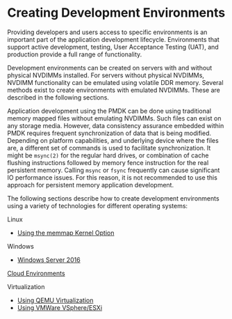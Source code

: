 # Creating Development Environments

Providing developers and users access to specific environments is an important part of the application development lifecycle. Environments that support active development, testing, User Acceptance Testing \(UAT\), and production provide a full range of functionality.

Development environments can be created on servers with and without physical NVDIMMs installed. For servers without physical NVDIMMs, NVDIMM functionality can be emulated using volatile DDR memory. Several methods exist to create environments with emulated NVDIMMs. These are described in the following sections.

Application development using the PMDK can be done using traditional memory mapped files without emulating NVDIMMs. Such files can exist on any storage media. However, data consistency assurance embedded within PMDK requires frequent synchronization of data that is being modified. Depending on platform capabilities, and underlying device where the files are, a different set of commands is used to facilitate synchronization. It might be `msync(2)` for the regular hard drives, or combination of cache flushing instructions followed by memory fence instruction for the real persistent memory. Calling `msync` or `fsync` frequently can cause significant IO performance issues. For this reason, it is not recommended to use this approach for persistent memory application development.

The following sections describe how to create development environments using a variety of technologies for different operating systems:

Linux

* [Using the memmap Kernel Option](linux-environments/linux-memmap.md)

Windows

* [Windows Server 2016](windows-environments.md)

[Cloud Environments](cloud-environments.md)

Virtualization

* [Using QEMU Virtualization](virtualization/qemu.md)
* [Using VMWare VSphere/ESXi](virtualization/vmware-vsphere-esxi.md)

